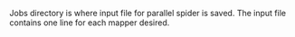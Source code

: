 Jobs directory is where input file for parallel spider is saved.  The input
file contains one line for each mapper desired.

